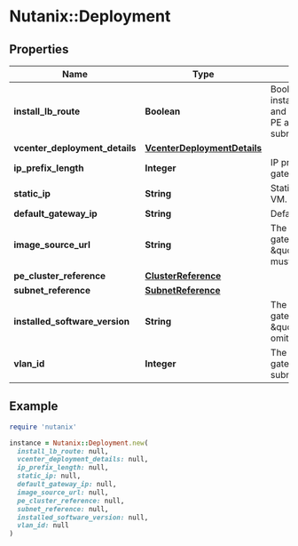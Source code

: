 # Nutanix::Deployment

## Properties

| Name | Type | Description | Notes |
| ---- | ---- | ----------- | ----- |
| **install_lb_route** | **Boolean** | Boolean flag indicating user opt-in for installing Xi LB route in on-prem PC and PE CVMs provided on-prem PC, PE and VPN VM are in the same subnet  | [optional] |
| **vcenter_deployment_details** | [**VcenterDeploymentDetails**](VcenterDeploymentDetails.md) |  | [optional] |
| **ip_prefix_length** | **Integer** | IP prefix length of the subnet that the gateway VM is on. | [optional] |
| **static_ip** | **String** | Static IP address of the VPN gateway VM. | [optional] |
| **default_gateway_ip** | **String** | Default gateway IP address. | [optional] |
| **image_source_url** | **String** | The software image to install on the gateway appliance. If set, \&quot;installed_software_version\&quot; must be omitted.  | [optional] |
| **pe_cluster_reference** | [**ClusterReference**](ClusterReference.md) |  | [optional] |
| **subnet_reference** | [**SubnetReference**](SubnetReference.md) |  | [optional] |
| **installed_software_version** | **String** | The software version to install on the gateway appliance. If set, \&quot;image_source_url\&quot; must be omitted.  | [optional] |
| **vlan_id** | **Integer** | The on-prem VLAN to deploy the VPN gateway on. This is not needed if the subnet_reference is provided.  | [optional] |

## Example

```ruby
require 'nutanix'

instance = Nutanix::Deployment.new(
  install_lb_route: null,
  vcenter_deployment_details: null,
  ip_prefix_length: null,
  static_ip: null,
  default_gateway_ip: null,
  image_source_url: null,
  pe_cluster_reference: null,
  subnet_reference: null,
  installed_software_version: null,
  vlan_id: null
)
```

